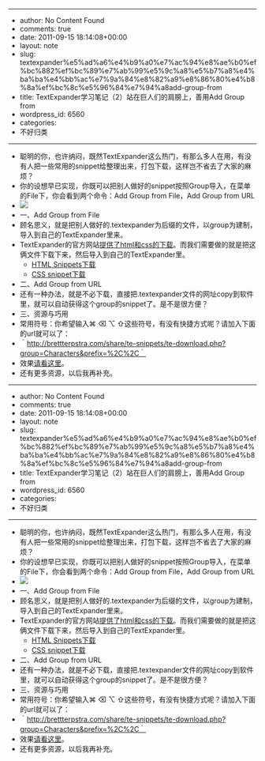 - --
- author: No Content Found
- comments: true
- date: 2011-09-15 18:14:08+00:00
- layout: note
- slug: textexpander%e5%ad%a6%e4%b9%a0%e7%ac%94%e8%ae%b0%ef%bc%882%ef%bc%89%e7%ab%99%e5%9c%a8%e5%b7%a8%e4%ba%ba%e4%bb%ac%e7%9a%84%e8%82%a9%e8%86%80%e4%b8%8a%ef%bc%8c%e5%96%84%e7%94%a8add-group-from
- title: TextExpander学习笔记（2）站在巨人们的肩膀上，善用Add Group from
- wordpress_id: 6560
- categories:
- 不好归类
- --
- 聪明的你，也许纳闷，既然TextExpander这么热门，有那么多人在用，有没有人把一些常用的snippet给整理出来，打包下载，这样岂不省去了大家的麻烦？
- 你的设想早已实现，你既可以把别人做好的snippet按照Group导入，在菜单的File下，你会看到两个命令：Add Group from File，Add Group from URL
- ![](http://media.tumblr.com/tumblr_lrkrzx2l3t1qz6vj8.png)
- 一、Add Group from File
- 顾名思义，就是把别人做好的.textexpander为后缀的文件，以group为建制，导入到自己的TextExpander里来。
- TextExpander的官方网站[提供了html和css的下载](http://www.smilesoftware.com/TextExpander/snippets.html)。而我们需要做的就是把这俩文件下载下来，然后导入到自己的TextExpander里。
    - [HTML Snippets下载](http://smilesoftware.com/te3/html.textexpander)
    - [CSS snippet下载](http://smilesoftware.com/te3/css.textexpander)
- 二、Add Group from URL
- 还有一种办法，就是不必下载，直接把.textexpander文件的网址copy到软件里，就可以自动获得这个group的snippet了。是不是很方便？
- 三、资源与巧用
- 常用符号：你希望输入⌘ ⌫ ⌥ ⇧这些符号，有没有快捷方式呢？请加入下面的url就可以了：
- ｀http://brettterpstra.com/share/te-snippets/te-download.php?group=Characters&prefix=%2C%2C｀
- 效果[请看这里](http://brettterpstra.com/share/te-snippets/index.php?group=Characters&prefix=,,)。
- 还有更多资源，以后我再补充。
- --
- author: No Content Found
- comments: true
- date: 2011-09-15 18:14:08+00:00
- layout: note
- slug: textexpander%e5%ad%a6%e4%b9%a0%e7%ac%94%e8%ae%b0%ef%bc%882%ef%bc%89%e7%ab%99%e5%9c%a8%e5%b7%a8%e4%ba%ba%e4%bb%ac%e7%9a%84%e8%82%a9%e8%86%80%e4%b8%8a%ef%bc%8c%e5%96%84%e7%94%a8add-group-from
- title: TextExpander学习笔记（2）站在巨人们的肩膀上，善用Add Group from
- wordpress_id: 6560
- categories:
- 不好归类
- --
- 聪明的你，也许纳闷，既然TextExpander这么热门，有那么多人在用，有没有人把一些常用的snippet给整理出来，打包下载，这样岂不省去了大家的麻烦？
- 你的设想早已实现，你既可以把别人做好的snippet按照Group导入，在菜单的File下，你会看到两个命令：Add Group from File，Add Group from URL
- ![](http://media.tumblr.com/tumblr_lrkrzx2l3t1qz6vj8.png)
- 一、Add Group from File
- 顾名思义，就是把别人做好的.textexpander为后缀的文件，以group为建制，导入到自己的TextExpander里来。
- TextExpander的官方网站[提供了html和css的下载](http://www.smilesoftware.com/TextExpander/snippets.html)。而我们需要做的就是把这俩文件下载下来，然后导入到自己的TextExpander里。
    - [HTML Snippets下载](http://smilesoftware.com/te3/html.textexpander)
    - [CSS snippet下载](http://smilesoftware.com/te3/css.textexpander)
- 二、Add Group from URL
- 还有一种办法，就是不必下载，直接把.textexpander文件的网址copy到软件里，就可以自动获得这个group的snippet了。是不是很方便？
- 三、资源与巧用
- 常用符号：你希望输入⌘ ⌫ ⌥ ⇧这些符号，有没有快捷方式呢？请加入下面的url就可以了：
- ｀http://brettterpstra.com/share/te-snippets/te-download.php?group=Characters&prefix=%2C%2C｀
- 效果[请看这里](http://brettterpstra.com/share/te-snippets/index.php?group=Characters&prefix=,,)。
- 还有更多资源，以后我再补充。
